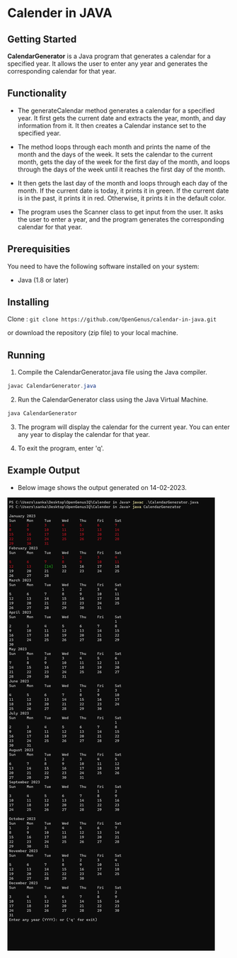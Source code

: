 # **Calender in JAVA**


## Getting Started


**CalendarGenerator** is a Java program that generates a calendar for a specified year. It allows the user to enter any year and generates the corresponding calendar for that year.

## Functionality
* The generateCalendar method generates a calendar for a specified year. It first gets the current date and extracts the year, month, and day information from it. It then creates a Calendar instance set to the specified year.

* The method loops through each month and prints the name of the month and the days of the week. It sets the calendar to the current month, gets the day of the week for the first day of the month, and loops through the days of the week until it reaches the first day of the month.

* It then gets the last day of the month and loops through each day of the month. If the current date is today, it prints it in green. If the current date is in the past, it prints it in red. Otherwise, it prints it in the default color.

* The program uses the Scanner class to get input from the user. It asks the user to enter a year, and the program generates the corresponding calendar for that year.

## Prerequisities

You need to have the following software installed on your system:

* Java (1.8 or later)

## Installing

Clone : ```git clone https://github.com/OpenGenus/calendar-in-java.git```

or download the repository (zip file) to your local machine.

## Running

1. Compile the CalendarGenerator.java file using the Java compiler.

```java
javac CalendarGenerator.java
```

2. Run the CalendarGenerator class using the Java Virtual Machine.
```java
java CalendarGenerator
```
3. The program will display the calendar for the current year. You can enter any year to display the calendar for that year.

4. To exit the program, enter 'q'.

## Example Output
* Below image shows the output generated on 14-02-2023.

<img src="output.jpg" alt="Output shows Calender">
